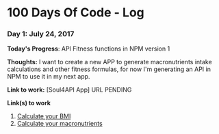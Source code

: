 # 100 Days Of Code - Log

### Day 1: July 24, 2017

**Today's Progress**: API Fitness functions in NPM version 1

**Thoughts:** I want to create a new APP to generate macronutrients intake calculations and other fitness formulas, for now I'm generating an API in NPM to use it in my next app.

**Link to work:** [Soul4API App]  URL PENDING

**Link(s) to work**
1. [Calculate your BMI]()
2. [Calculate your macronutrients]()

